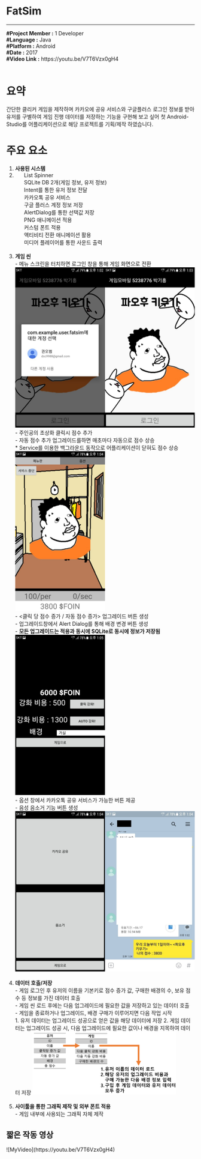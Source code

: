 # FatSim
********************************************************************************************************
<article>
<b>#Project Member :</b> 1 Developer<br>
<b>#Language :</b> Java<br>
<b>#Platform :</b> Android<br>
<b>#Date :</b> 2017<br>
<b>#Video Link :</b> https://youtu.be/V7T6Vzx0gH4<br>
</article>
<br>

<body>
  <h1>요약</h1>
  <div>
    <p>
      간단한 클리커 게임을 제작하며 카카오에 공유 서비스와 구글플러스 로그인 정보를 받아 유저를 구별하여 게임 진행 데이터를 저장하는 기능을 구현해 보고 싶어 첫 Android-Studio를 어플리케이션으로 해당 프로젝트를 기획/제작 하였습니다.<br>
    </p>
  </div>
  
  <h1>주요 요소</h1>
  <div>
    <ol>
      <li><b>사용된 시스템</b><br>
        <li>
          <ul>List Spinner</ul>
          <ul>SQLite DB 2개(게임 정보, 유저 정보)</ul>
          <ul>Intent를 통한 유저 정보 전달</ul>
          <ul>카카오톡 공유 서비스</ul>
          <ul>구글 플러스 계정 정보 저장</ul>
          <ul>AlertDialog를 통한 선택값 저장</ul>
          <ul>PNG 애니메이션 적용</ul>
          <ul>커스텀 폰트 적용</ul>
          <ul>액티비티 전환 애니메이션 활용</ul>
          <ul>미디어 플레이어를 통한 사운드 출력</ul>
        </li>
      </li>
      <br>
      <li><b>게임 씬</b><br>
        - 메뉴 스크린을 터치하면 로그인 창을 통해 게임 화면으로 전환<br>
        <img src="Images/로그인.jpg" width="50%"><img src="Images/메뉴.jpg" width="50%"><br>
        - 주인공의 초상화 클릭시 점수 추가<br>
        - 자동 점수 추가 업그레이드를하면 매초마다 자동으로 점수 상승<br>
        * Service를 이용한 백그라운드 동작으로 어플리케이션이 닫혀도 점수 상승
        <img src="Images/게임.jpg" width="50%"><br>
        - <클릭 당 점수 증가 / 자동 점수 증가> 업그레이드 버튼 생성<br>
        - 업그레이드창에서 Alert Dialog를 통해 배경 변경 버튼 생성<br>
        - <b>모든 업그레이드는 적용과 동시에 SQLite로 동시에 정보가 저장됨</b><br>
        <img src="Images/업글.jpg" width="50%"><br>
        - 옵션 창에서 카카오톡 공유 서비스가 가능한 버튼 제공<br>
        - 음성 음소거 기능 버튼 생성<br>
        <img src="Images/옵션.jpg" width="50%"><img src="Images/카톡.jpg" width="50%"><br>
      </li>
      <br>
      <li><b>데이터 호출/저장</b><br>
      - 게임 로그인 후 유저의 이름을 기본키로 점수 증가 값, 구매한 배경의 수, 보유 점수 등 정보를 가진 데이터 호출<br>
      - 게임 씬 로드 후에는 다음 업그레이드에 필요한 값을 저장하고 있는 데이터 호출<br>
      - 게임을 종료하거나 업그레이드, 배경 구매가 이루어지면 다음 작업 시작<br>
        1. 유저 데이터는 업그레이드 성공으로 얻은 값을 해당 데이터에 저장
        2. 게임 데이터는 업그레이드 성공 시, 다음 업그레이드에 필요한 값이나 배경을 지목하여 데이터 저장
      <img src="Images/데이터저장법.png" width="80%"><br>
      </li>
      <br>
      <li><b>사이툴을 통한 그래픽 제작 및 외부 폰트 적용</b><br>
      - 게임 내부에 사용되는 그래픽 자체 제작<br>
      </li>
    </ol>
  </div>
  <h2>짧은 작동 영상</h2>
  ![MyVideo](https://youtu.be/V7T6Vzx0gH4)
</body>
